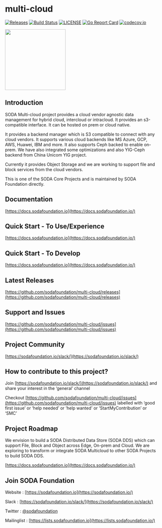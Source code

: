 # multi-cloud

[![Releases](https://img.shields.io/github/release/sodafoundation/multi-cloud/all.svg?style=flat-square)](https://github.com/sodafoundation/multi-cloud/releases)
[![Build Status](https://github.com/sodafoundation/multi-cloud/actions/workflows/ci.yml/badge.svg)](https://github.com/sodafoundation/multi-cloud/actions/workflows/ci.yml)
[![LICENSE](https://img.shields.io/github/license/sodafoundation/multi-cloud.svg?style=flat-square)](https://github.com/sodafoundation/multi-cloud/blob/master/LICENSE)
[![Go Report Card](https://goreportcard.com/badge/github.com/sodafoundation/multi-cloud?branch=master)](https://goreportcard.com/report/github.com/sodafoundation/multi-cloud)
[![codecov.io](https://codecov.io/github/sodafoundation/multi-cloud/coverage.svg?branch=master)](https://codecov.io/github/sodafoundation/multi-cloud?branch=master)

<img src="https://sodafoundation.io/wp-content/uploads/2020/01/SODA_logo_outline_color_800x800.png" width="200" height="200">

## Introduction

SODA Multi-cloud project provides a cloud vendor agnostic data management for hybrid cloud, intercloud or intracloud. It provides an s3-compatible interface. It can be hosted on prem or cloud native.

It provides a backend manager which is S3 compatible to connect with any cloud vendors. It supports various cloud backends like MS Azure, GCP, AWS, Huawei, IBM and more. It also supports Ceph backed to enable on-prem. We have also integrated some optimizations and also YIG-Ceph backend from China Unicom YIG project.

Currently it provides Object Storage and we are working to support file and block services from the cloud vendors.

This is one of the SODA Core Projects and is maintained by SODA Foundation directly.

## Documentation

[https://docs.sodafoundation.io](https://docs.sodafoundation.io/)

## Quick Start - To Use/Experience

[https://docs.sodafoundation.io](https://docs.sodafoundation.io/)

## Quick Start - To Develop

[https://docs.sodafoundation.io](https://docs.sodafoundation.io/)

## Latest Releases

[https://github.com/sodafoundation/multi-cloud/releases](https://github.com/sodafoundation/multi-cloud/releases)

## Support and Issues

[https://github.com/sodafoundation/multi-cloud/issues](https://github.com/sodafoundation/multi-cloud/issues)

## Project Community

[https://sodafoundation.io/slack/](https://sodafoundation.io/slack/)

## How to contribute to this project?

Join [https://sodafoundation.io/slack/](https://sodafoundation.io/slack/) and share your interest in the ‘general’ channel

Checkout [https://github.com/sodafoundation/multi-cloud/issues](https://github.com/sodafoundation/multi-cloud/issues) labelled with ‘good first issue’ or ‘help needed’ or ‘help wanted’ or ‘StartMyContribution’ or ‘SMC’

## Project Roadmap

We envision to build a SODA Distributed Data Store (SODA DDS) which can support File, Block and Object across Edge, On-prem and Cloud. We are exploring to transform or integrate SODA Multicloud to other SODA Projects to build SODA DDS.

[https://docs.sodafoundation.io](https://docs.sodafoundation.io/)

## Join SODA Foundation

Website : [https://sodafoundation.io](https://sodafoundation.io/)

Slack  : [https://sodafoundation.io/slack/](https://sodafoundation.io/slack/)

Twitter  : [@sodafoundation](https://twitter.com/sodafoundation)

Mailinglist  : [https://lists.sodafoundation.io](https://lists.sodafoundation.io/)
